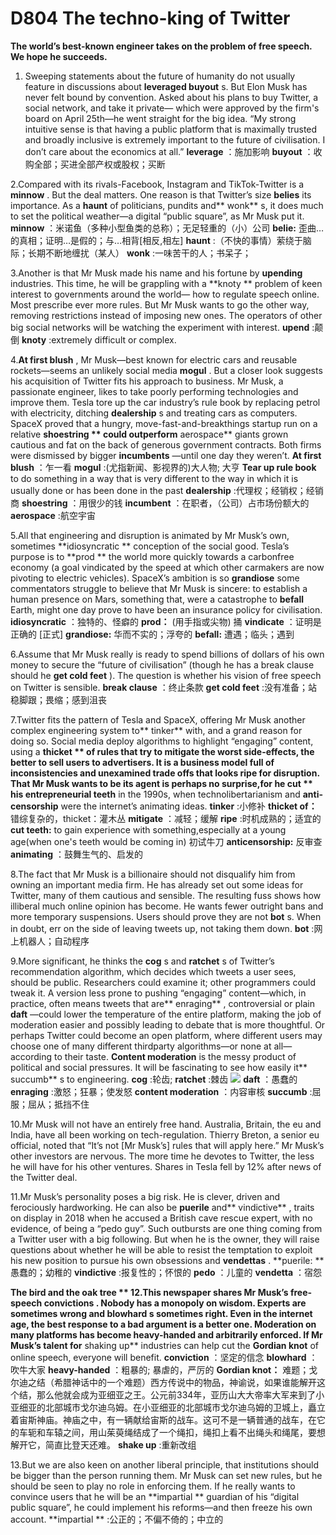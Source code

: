 # D804 The techno-king of Twitter
**The world’s best-known engineer takes on the problem of free speech. We hope he succeeds.** 

1. Sweeping statements about the future of humanity do not usually feature in discussions about **leveraged buy­out** s. But Elon Musk has never felt bound by convention. Asked about his plans to buy Twitter, a social network, and take it private— which were approved by the firm's board on April 25th—he went straight for the big idea. “My strong intuitive sense is that having a public platform that is maximally trusted and broadly inclusive is extremely important to the future of civilisation. I don’t care about the economics at all.”
**leverage** ：施加影响
**buy­out** ：收购全部；买进全部产权或股权；买断

2.Compared with its rivals-Facebook, Instagram and TikTok-Twitter is a **minnow** . But the deal matters. One reason is that Twitter’s size **belies**  its importance. As a **haunt**  of politicians, pundits and** wonk** s, it does much to set the political weather—a digital “public square”, as Mr Musk put it. 
**minnow** ：米诺鱼（多种小型鱼类的总称）；无足轻重的（小）公司
**belie:** 歪曲…的真相；证明…是假的；与…相背[相反,相左]
**haunt** :（不快的事情）萦绕于脑际；长期不断地缠扰（某人）
**wonk** :一味苦干的人；书呆子；

3.Another is that Mr Musk made his name and his fortune by **upending**  industries. This time, he will be grappling with a **knoty ** problem of keen interest to governments around the world— how to regulate speech online. Most prescribe ever more rules. But Mr Musk wants to go the other way, removing restrictions instead of imposing new ones. The operators of other big social networks will be watching the experiment with interest.
**upend** :颠倒
**knoty**  :extremely difficult or complex.

4.**At first blush** , Mr Musk—best known for electric cars and reusable rockets—seems an unlikely social­ media **mogul** . But a closer look suggests his acquisition of Twitter fits his approach to business. Mr Musk, a passionate engineer, likes to take poorly performing technologies and improve them. Tesla tore up the car industry’s rule book by replacing petrol with electricity, ditching **dealership** s and treating cars as computers. SpaceX proved that a hungry, move-fast-and­-break­things startup run on a relative **shoestring ** could outperform** aerospace**  giants grown cautious and fat on the back of generous government contracts. Both firms were dismissed by bigger **incumbents** —until one day they weren’t.
**At first blush** ：乍一看
**mogul** :(尤指新闻、影视界的)大人物; 大亨
**Tear up rule book**  to do something in a way that is very different to the way in which it is usually done or has been done in the past
**dealership** :代理权；经销权；经销商
**shoestring** ：用很少的钱
**incumbent** ：在职者，（公司）占市场份额大的
**aerospace** :航空宇宙

5.All that engineering and disruption is animated by Mr Musk’s own, sometimes **idiosyncratic ** conception of the social good. Tesla’s purpose is to **prod ** the world more quickly towards a carbon­free economy (a goal vindicated by the speed at which other carmakers are now pivoting to electric vehicles). SpaceX’s ambition is so **grandiose**  some commentators struggle to believe that Mr Musk is sincere: to establish a human presence on Mars, something that, were a catastrophe to **befall**  Earth, might one day prove to have been an insurance policy for civilisation. 
**idiosyncratic** ：独特的、怪癖的
**prod：**  (用手指或尖物) 捅
**vindicate** ：证明是正确的 [正式]
**grandiose:** 华而不实的；浮夸的
**befall:** 遭遇；临头；遇到

6.Assume that Mr Musk really is ready to spend billions of dollars of his own money to secure the “future of civilisation” (though he has a break clause should he **get cold feet** ). The question is whether his vision of free speech on Twitter is sensible.
**break clause** ：终止条款
**get cold feet** :没有准备；站稳脚跟；畏缩；感到沮丧

7.Twitter fits the pattern of Tesla and SpaceX, offering Mr Musk another complex engineering system to** tinker**  with, and a grand reason for doing so. Social media deploy algorithms to highlight “engaging” content, using a **thicket ** of rules that try to **mitigate**  the worst side-­effects, the better to sell users to advertisers. It is a business model full of inconsistencies and unexamined trade offs that looks **ripe**  for disruption. That Mr Musk wants to be its agent is perhaps no surprise,for he **cut ** his entrepreneurial** teeth**  in the 1990s, when techno­libertarianism and **anti­censorship**  were the internet’s animating ideas. 
**tinker** :小修补
**thicket of：** 错综复杂的，thicket：灌木丛
**mitigate** ：减轻；缓解
**ripe** :时机成熟的；适宜的
**cut teeth:** to gain experience with something,especially at a young age(when one's teeth would be coming in) 初试牛刀
**anti­censorship:** 反审查
**animating** ：鼓舞生气的、启发的

8.The fact that Mr Musk is a billionaire should not disqualify him from owning an important media firm. He has already set out some ideas for Twitter, many of them cautious and sensible. The resulting fuss shows how illiberal much online opinion has become. He wants fewer outright bans and more temporary suspensions. Users should prove they are not **bot** s. When in doubt, err on the side of leaving tweets up, not taking them down. 
**bot** :网上机器人；自动程序

9.More significant, he thinks the **cog** s and **ratchet** s of Twitter’s recommendation algorithm, which decides which tweets a user sees, should be public. Researchers could examine it; other programmers could tweak it. A version less prone to pushing “engaging” content—which, in practice, often means tweets that are** enraging** , controversial or plain **daft** —could lower the temperature of the entire platform, making the job of moderation easier and possibly leading to debate that is more thoughtful. Or perhaps Twitter could become an open platform, where different users may choose one of many different third­party algorithms—or none at all—according to their taste. **Content moderation**  is the messy product of political and social pressures. It will be fascinating to see how easily it** succumb** s to engineering.
**cog** :轮齿;
**ratchet** :棘齿
![](./archive/img/boxcnW8itHqzYkEdvRzEUpz6Shd.png)
**daft** ：愚蠢的
**enraging** :激怒；狂暴；使发怒
**content moderation** ：内容审核
**succumb** :屈服；屈从；抵挡不住

10.Mr Musk will not have an entirely free hand. Australia, Britain, the  eu and India, have all been working on tech-­regulation. Thierry Breton, a senior eu official, noted that “It’s not [Mr Musk’s] rules that will apply here.” Mr Musk’s other investors are nervous. The more time he devotes to Twitter, the less he will have for his other ventures. Shares in Tesla fell by 12% after news of the Twitter deal. 

11.Mr Musk’s personality poses a big risk. He is clever, driven and ferociously hard­working. He can also be **puerile**  and** vindictive** , traits on display in 2018 when he accused a British cave rescue expert, with no evidence, of being a “pedo guy”. Such outbursts are one thing coming from a Twitter user with a big following. But when he is the owner, they will raise questions about whether he will be able to resist the temptation to exploit his new position to pursue his own obsessions and **vendettas** . 
**puerile: ** 愚蠢的；幼稚的
**vindictive** :报复性的；怀恨的
**pedo** ：儿童的
**vendetta** ：宿怨

**The bird and the oak tree ** 
12.This newspaper shares Mr Musk’s free­speech **convictions** . Nobody has a monopoly on wisdom. Experts are sometimes wrong and **blowhard** s sometimes right. Even in the internet age, the best response to a bad argument is a better one. Moderation on many platforms has become heavy-­handed and arbitrarily enforced. If Mr Musk’s talent for** shaking up**  industries can help cut the **Gordian knot**  of online speech, everyone will benefit.
**conviction** ：坚定的信念
**blowhard** ：吹牛大家
**heavy-handed** ：粗暴的; 暴虐的，严厉的
**Gordian knot：** 难题；戈尔迪之结（希腊神话中的一个难题）西方传说中的物品，神谕说，如果谁能解开这个结，那么他就会成为亚细亚之王。公元前334年，亚历山大大帝率大军来到了小亚细亚的北部城市戈尔迪乌姆。在小亚细亚的北部城市戈尔迪乌姆的卫城上，矗立着宙斯神庙。神庙之中，有一辆献给宙斯的战车。这可不是一辆普通的战车，在它的车轭和车辕之间，用山茱萸绳结成了一个绳扣，绳扣上看不出绳头和绳尾，要想解开它，简直比登天还难。
**shake up**  :重新改组

13.But we are also keen on another liberal principle, that institutions should be bigger than the person running them. Mr Musk can set new rules, but he should be seen to play no role in enforcing them. If he really wants to convince users that he will be an **impartial ** guardian of his “digital public square”, he could implement his reforms—and then freeze his own account.
**impartial ** :公正的；不偏不倚的；中立的

